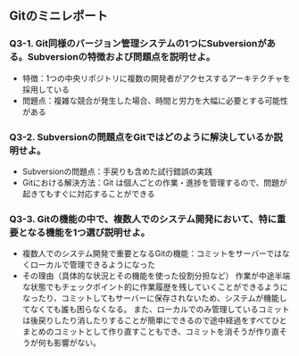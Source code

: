 ## Gitのミニレポート
### Q3-1. Git同様のバージョン管理システムの1つにSubversionがある。Subversionの特徴および問題点を説明せよ。
* 特徴：1つの中央リポジトリに複数の開発者がアクセスするアーキテクチャを採用している
* 問題点：複雑な競合が発生した場合、時間と労力を大幅に必要とする可能性がある
### Q3-2. Subversionの問題点をGitではどのように解決しているか説明せよ。
* Subversionの問題点：手戻りも含めた試行錯誤の実践
* Gitにおける解決方法：Git は個人ごとの作業・進捗を管理するので、問題が起きてもすぐに対応することができる
### Q3-3. Gitの機能の中で、複数人でのシステム開発において、特に重要となる機能を1つ選び説明せよ。
* 複数人でのシステム開発で重要となるGitの機能：コミットをサーバーではなくローカルで管理できるようになった
* その理由（具体的な状況とその機能を使った役割分担など）
作業が中途半端な状態でもチェックポイント的に作業履歴を残していくことができるようになったり、コミットしてもサーバーに保存されないため、システムが機能してなくても誰も困らなくなる。
また、ローカルでのみ管理しているコミットは後戻りしたり消したりすることが簡単にできるので途中経過をすべてひとまとめのコミットとして作り直すこともでき、コミットを消そうが作り直そうが何も影響がない。
